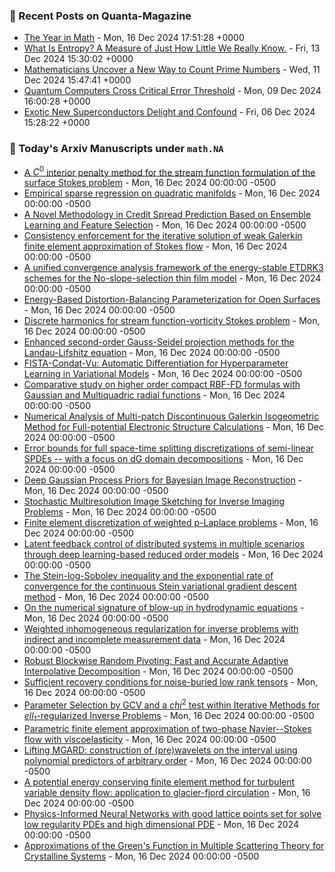 ### 📝 Recent Posts on Quanta-Magazine
<!-- quanta starts -->
* <a href="https://www.quantamagazine.org/the-year-in-math-20241216/">The Year in Math</a> - Mon, 16 Dec 2024 17:51:28 +0000
* <a href="https://www.quantamagazine.org/what-is-entropy-a-measure-of-just-how-little-we-really-know-20241213/">What Is Entropy? A Measure of Just How Little We Really Know.</a> - Fri, 13 Dec 2024 15:30:02 +0000
* <a href="https://www.quantamagazine.org/mathematicians-uncover-a-new-way-to-count-prime-numbers-20241211/">Mathematicians Uncover a New Way to Count Prime Numbers</a> - Wed, 11 Dec 2024 15:47:41 +0000
* <a href="https://www.quantamagazine.org/quantum-computers-cross-critical-error-threshold-20241209/">Quantum Computers Cross Critical Error Threshold</a> - Mon, 09 Dec 2024 16:00:28 +0000
* <a href="https://www.quantamagazine.org/exotic-new-superconductors-delight-and-confound-20241206/">Exotic New Superconductors Delight and Confound</a> - Fri, 06 Dec 2024 15:28:22 +0000
<!-- quanta ends -->

### 📝 Today's Arxiv Manuscripts under ``math.NA``
<!-- arxiv-math-na starts -->
* <a href="https://arxiv.org/abs/2412.09689">A $C^0$ interior penalty method for the stream function formulation of the surface Stokes problem</a> - Mon, 16 Dec 2024 00:00:00 -0500
* <a href="https://arxiv.org/abs/2412.09746">Empirical sparse regression on quadratic manifolds</a> - Mon, 16 Dec 2024 00:00:00 -0500
* <a href="https://arxiv.org/abs/2412.09769">A Novel Methodology in Credit Spread Prediction Based on Ensemble Learning and Feature Selection</a> - Mon, 16 Dec 2024 00:00:00 -0500
* <a href="https://arxiv.org/abs/2412.09865">Consistency enforcement for the iterative solution of weak Galerkin finite element approximation of Stokes flow</a> - Mon, 16 Dec 2024 00:00:00 -0500
* <a href="https://arxiv.org/abs/2412.09903">A unified convergence analysis framework of the energy-stable ETDRK3 schemes for the No-slope-selection thin film model</a> - Mon, 16 Dec 2024 00:00:00 -0500
* <a href="https://arxiv.org/abs/2412.09909">Energy-Based Distortion-Balancing Parameterization for Open Surfaces</a> - Mon, 16 Dec 2024 00:00:00 -0500
* <a href="https://arxiv.org/abs/2412.09996">Discrete harmonics for stream function-vorticity Stokes problem</a> - Mon, 16 Dec 2024 00:00:00 -0500
* <a href="https://arxiv.org/abs/2412.10025">Enhanced second-order Gauss-Seidel projection methods for the Landau-Lifshitz equation</a> - Mon, 16 Dec 2024 00:00:00 -0500
* <a href="https://arxiv.org/abs/2412.10034">FISTA-Condat-Vu: Automatic Differentiation for Hyperparameter Learning in Variational Models</a> - Mon, 16 Dec 2024 00:00:00 -0500
* <a href="https://arxiv.org/abs/2412.10036">Comparative study on higher order compact RBF-FD formulas with Gaussian and Multiquadric radial functions</a> - Mon, 16 Dec 2024 00:00:00 -0500
* <a href="https://arxiv.org/abs/2412.10045">Numerical Analysis of Multi-patch Discontinuous Galerkin Isogeometric Method for Full-potential Electronic Structure Calculations</a> - Mon, 16 Dec 2024 00:00:00 -0500
* <a href="https://arxiv.org/abs/2412.10125">Error bounds for full space-time splitting discretizations of semi-linear SPDEs -- with a focus on dG domain decompositions</a> - Mon, 16 Dec 2024 00:00:00 -0500
* <a href="https://arxiv.org/abs/2412.10248">Deep Gaussian Process Priors for Bayesian Image Reconstruction</a> - Mon, 16 Dec 2024 00:00:00 -0500
* <a href="https://arxiv.org/abs/2412.10249">Stochastic Multiresolution Image Sketching for Inverse Imaging Problems</a> - Mon, 16 Dec 2024 00:00:00 -0500
* <a href="https://arxiv.org/abs/2412.10327">Finite element discretization of weighted p-Laplace problems</a> - Mon, 16 Dec 2024 00:00:00 -0500
* <a href="https://arxiv.org/abs/2412.09942">Latent feedback control of distributed systems in multiple scenarios through deep learning-based reduced order models</a> - Mon, 16 Dec 2024 00:00:00 -0500
* <a href="https://arxiv.org/abs/2412.10295">The Stein-log-Sobolev inequality and the exponential rate of convergence for the continuous Stein variational gradient descent method</a> - Mon, 16 Dec 2024 00:00:00 -0500
* <a href="https://arxiv.org/abs/2210.02328">On the numerical signature of blow-up in hydrodynamic equations</a> - Mon, 16 Dec 2024 00:00:00 -0500
* <a href="https://arxiv.org/abs/2307.10448">Weighted inhomogeneous regularization for inverse problems with indirect and incomplete measurement data</a> - Mon, 16 Dec 2024 00:00:00 -0500
* <a href="https://arxiv.org/abs/2309.16002">Robust Blockwise Random Pivoting: Fast and Accurate Adaptive Interpolative Decomposition</a> - Mon, 16 Dec 2024 00:00:00 -0500
* <a href="https://arxiv.org/abs/2312.02088">Sufficient recovery conditions for noise-buried low rank tensors</a> - Mon, 16 Dec 2024 00:00:00 -0500
* <a href="https://arxiv.org/abs/2404.19156">Parameter Selection by GCV and a $chi^2$ test within Iterative Methods for $ell_1$-regularized Inverse Problems</a> - Mon, 16 Dec 2024 00:00:00 -0500
* <a href="https://arxiv.org/abs/2406.13566">Parametric finite element approximation of two-phase Navier--Stokes flow with viscoelasticity</a> - Mon, 16 Dec 2024 00:00:00 -0500
* <a href="https://arxiv.org/abs/2408.07212">Lifting MGARD: construction of (pre)wavelets on the interval using polynomial predictors of arbitrary order</a> - Mon, 16 Dec 2024 00:00:00 -0500
* <a href="https://arxiv.org/abs/2409.00972">A potential energy conserving finite element method for turbulent variable density flow: application to glacier-fjord circulation</a> - Mon, 16 Dec 2024 00:00:00 -0500
* <a href="https://arxiv.org/abs/2411.17039">Physics-Informed Neural Networks with good lattice points set for solve low regularity PDEs and high dimensional PDE</a> - Mon, 16 Dec 2024 00:00:00 -0500
* <a href="https://arxiv.org/abs/2310.05713">Approximations of the Green's Function in Multiple Scattering Theory for Crystalline Systems</a> - Mon, 16 Dec 2024 00:00:00 -0500
<!-- arxiv-math-na ends -->
